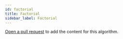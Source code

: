 ```yaml
---
id: factorial
title: Factorial
sidebar_label: Factorial
---
```


[Open a pull request](https://github.com/AllAlgorithms/algorithms/tree/master/docs/factorial.md) to add the content for this algorithm.